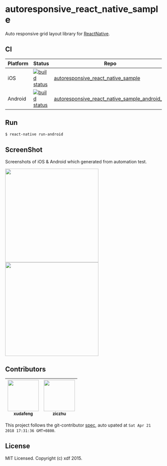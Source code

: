 # autoresponsive_react_native_sample

Auto responsive grid layout library for [ReactNative](https://facebook.github.io/react-native/).

## CI

| Platform   | Status                                          |  Repo              |
| ---------- | ----------------------------------------------- | ------------------ |
| iOS        | [![build status][travis-image-0]][travis-url-0] | [autoresponsive_react_native_sample](https://github.com/xudafeng/autoresponsive_react_native_sample)                       |
| Android    | [![build status][travis-image-1]][travis-url-1] | [autoresponsive_react_native_sample_android_ci](https://github.com/xudafeng/autoresponsive_react_native_sample_android_ci) |

[travis-image-0]: https://img.shields.io/travis/xudafeng/autoresponsive_react_native_sample.svg?style=flat-square
[travis-url-0]: https://travis-ci.org/xudafeng/autoresponsive_react_native_sample
[travis-image-1]: https://img.shields.io/travis/xudafeng/autoresponsive_react_native_sample_android_ci.svg?style=flat-square
[travis-url-1]: https://travis-ci.org/xudafeng/autoresponsive_react_native_sample_android_ci

## Run

```bash
$ react-native run-android
```

## ScreenShot

Screenshots of iOS & Android which generated from automation test.

<img src="./screenshot/ios.png" width="300"/> <img src="./screenshot/android.png" width="300"/>

<!-- GITCONTRIBUTOR_START -->

## Contributors

|[<img src="https://avatars1.githubusercontent.com/u/1011681?v=4" width="100px;"/><br/><sub><b>xudafeng</b></sub>](https://github.com/xudafeng)<br/>|[<img src="https://avatars1.githubusercontent.com/u/1044425?v=4" width="100px;"/><br/><sub><b>ziczhu</b></sub>](https://github.com/ziczhu)<br/>
| :---: | :---: |


This project follows the git-contributor [spec](https://github.com/xudafeng/git-contributor), auto upated at `Sat Apr 21 2018 17:31:36 GMT+0800`.

<!-- GITCONTRIBUTOR_END -->

## License

MIT Licensed. Copyright (c) xdf 2015.
